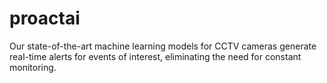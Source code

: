 # proactai
Our state-of-the-art machine learning models for CCTV cameras generate real-time alerts for events of interest, eliminating the need for constant monitoring.
